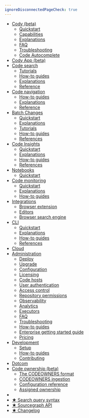 ```yaml
---
ignoreDisconnectedPageCheck: true
---
```


<!--

This page is the sidebar on https://docs.sourcegraph.com.

Keep it as a single list with at most 2 levels. (Anything else may not render correctly.)

-->

<!-- - [Home](index.md) -->

<!-- - [Getting Started](getting-started/index.md) -->
<!-- - [Tutorials](tutorials/index.md) -->
- [Cody (beta)](cody/index.md)
  - [Quickstart](cody/quickstart.md)
  - [Capabilities](cody/capabilities.md)
  - [Explanations](cody/explanations/index.md)
  - [FAQ](cody/faq.md)
  - [Troubleshooting](cody/troubleshooting.md)
  - [Code Autocomplete](cody/autocomplete.md)
- [Cody App (beta)](app/index.md)
- [Code search](code_search/index.md)
  - [Tutorials](code_search/tutorials/index.md)
  - [How-to guides](code_search/how-to/index.md)
  - [Explanations](code_search/explanations/index.md)
  - [Reference](code_search/reference/index.md)
- [Code navigation](code_navigation/index.md)
  - [How-to guides](code_navigation/how-to/index.md)
  - [Explanations](code_navigation/explanations/index.md)
  - [Reference](code_navigation/references/index.md)
- [Batch Changes](batch_changes/index.md)
  - [Quickstart](batch_changes/quickstart.md)
  - [Explanations](batch_changes/explanations/index.md)
  - [Tutorials](batch_changes/tutorials/index.md)
  - [How-to guides](batch_changes/how-tos/index.md)
  - [References](batch_changes/references/index.md)
- [Code Insights](code_insights/index.md)
  - [Quickstart](code_insights/quickstart.md)
  - [Explanations](code_insights/explanations/index.md)
  - [How-to guides](code_insights/how-tos/index.md)
  - [References](code_insights/references/index.md)
- [Notebooks](notebooks/index.md)
  - [Quickstart](notebooks/quickstart.md)
- [Code monitoring](code_monitoring/index.md)
  - [Quickstart](code_monitoring/quickstart.md)
  - [Explanations](code_monitoring/explanations/index.md)
  - [How-to guides](code_monitoring/how-tos/index.md)
- [Integrations](integration/index.md)
  - [Browser extension](integration/browser_extension/index.md)
  - [Editors](integration/editor.md)
  - [Browser search engine](integration/browser_extension/how-tos/browser_search_engine.md)
- [CLI](cli/index.md)
  - [Quickstart](cli/quickstart.md)
  - [Explanations](cli/explanations/index.md)
  - [How-to guides](cli/how-tos/index.md)
  - [References](cli/references/index.md)
- [Cloud](cloud/index.md)
- [Administration](admin/index.md)
  - [Deploy](admin/deploy/index.md)
  - [Upgrade](admin/updates/index.md)
  - [Configuration](admin/config/index.md)
  - [Licensing](admin/licensing/index.md)
  - [Code hosts](admin/external_service/index.md)
  - [User authentication](admin/auth/index.md)
  - [Access control](admin/access_control/index.md)
  - [Repository permissions](admin/permissions/index.md)
  - [Observability](admin/observability/index.md)
  - [Analytics](admin/analytics.md)
  - [Executors](admin/executors/index.md)
  - [FAQ](admin/faq.md)
  - [Troubleshooting](admin/troubleshooting.md)
  - [How-to guides](admin/how-to/index.md)
  - [Enterprise getting started guide](admin/enterprise_getting_started_guide/index.md)
  - [Pricing](admin/pricing.md)
- [Development](dev/index.md)
  - [Setup](dev/setup/index.md)
  - [How-to guides](dev/how-to/index.md)
  - [Contributing](dev/contributing.md)
- [Dotcom](dotcom/index.md)
- [Code ownership (beta)](own/index.md)
  - [The CODEOWNERS format](own/codeowners_format.md)
  - [CODEOWNERS ingestion](own/codeowners_ingestion.md)
  - [Configuration reference](own/configuration_reference.md)
  - [Assigned ownership](own/assigned_ownership.md)
- <br/>
- [★ Search query syntax](code_search/reference/queries.md)
- [★ Sourcegraph API](api/index.md)
- [★ Changelog](CHANGELOG.md)
